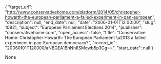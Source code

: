 {
  "target_url": "http://www.conservativehome.com/platform/2014/05/christopher-howarth-the-european-parliament-a-failed-experiment-in-pan-european", 
  "description": null, 
  "end_date": null, 
  "date": "2006-01-01T12:00:00", 
  "slug": 10921, 
  "subject": "European Parliament Elections 2014", 
  "publisher": "conservativehome.com", 
  "open_access": false, 
  "title": "Conservative Home: Christopher Howarth: The European Parliament \u2013 a failed experiment in pan-European democracy?", 
  "record_id": "20060101T120000/aNBGEA1BhNh8SMowb5p3Cg==", 
  "start_date": null
}

None